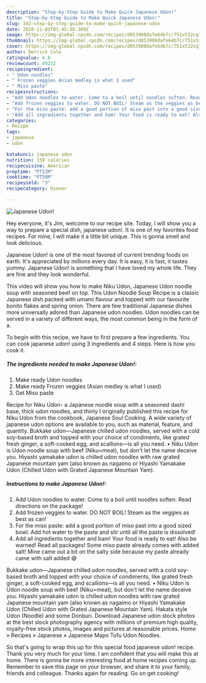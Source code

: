 ```yaml
---
description: "Step-by-Step Guide to Make Quick Japanese Udon!"
title: "Step-by-Step Guide to Make Quick Japanese Udon!"
slug: 343-step-by-step-guide-to-make-quick-japanese-udon
date: 2020-11-03T01:45:58.309Z
image: https://img-global.cpcdn.com/recipes/d853900dafe64b7c/751x532cq70/japanese-udon-recipe-main-photo.jpg
thumbnail: https://img-global.cpcdn.com/recipes/d853900dafe64b7c/751x532cq70/japanese-udon-recipe-main-photo.jpg
cover: https://img-global.cpcdn.com/recipes/d853900dafe64b7c/751x532cq70/japanese-udon-recipe-main-photo.jpg
author: Derrick Cole
ratingvalue: 4.8
reviewcount: 49232
recipeingredient:
- " Udon noodles"
- " Frozen veggies Asian medley is what I used"
- " Miso paste"
recipeinstructions:
- "Add Udon noodles to water. Come to a boil until noodles soften. Read directions on the package!"
- "Add frozen veggies to water. DO NOT BOIL! Steam as the veggies as best as can!"
- "For the miso paste: add a good portion of miso past into a good sized bowl. Add hot water to the paste and stir until all the paste is dissolved!"
- "Add all ingredients together and bam! Your food is ready to eat! Also be warned! Read all packages! Some miso paste already comes with added salt! Mine came out a bit on the salty side because my paste already came with salt added 😅"
categories:
- Recipe
tags:
- japanese
- udon

katakunci: japanese udon 
nutrition: 159 calories
recipecuisine: American
preptime: "PT22M"
cooktime: "PT50M"
recipeyield: "3"
recipecategory: Dinner

---
```



![Japanese Udon!](https://img-global.cpcdn.com/recipes/d853900dafe64b7c/751x532cq70/japanese-udon-recipe-main-photo.jpg)

Hey everyone, it's Jim, welcome to our recipe site. Today, I will show you a way to prepare a special dish, japanese udon!. It is one of my favorites food recipes. For mine, I will make it a little bit unique. This is gonna smell and look delicious.

Japanese Udon! is one of the most favored of current trending foods on earth. It's appreciated by millions every day. It is easy, it is fast, it tastes yummy. Japanese Udon! is something that I have loved my whole life. They are fine and they look wonderful.

This video will show you how to make Niku Udon, Japanese Udon noodle soup with seasoned beef on top. This Udon Noodle Soup Recipe is a classic Japanese dish packed with umami flavour and topped with our favourite bonito flakes and spring onion. There are few traditional Japanese dishes more universally adored than Japanese udon noodles. Udon noodles can be served in a variety of different ways, the most common being in the form of a.


To begin with this recipe, we have to first prepare a few ingredients. You can cook japanese udon! using 3 ingredients and 4 steps. Here is how you cook it.

<!--inarticleads1-->

##### The ingredients needed to make Japanese Udon!:

1. Make ready  Udon noodles
1. Make ready  Frozen veggies (Asian medley is what I used)
1. Get  Miso paste


Recipe for Niku Udon- a Japanese noodle soup with a seasoned dashi base, thick udon noodles, and thinly I originally published this recipe for Niku Udon from the cookbook, Japanese Soul Cooking. A wide variety of japanese udon options are available to you, such as material, feature, and quantity. Bukkake udon—Japanese chilled udon noodles, served with a cold soy-based broth and topped with your choice of condiments, like grated fresh ginger, a soft-cooked egg, and scallions—is all you need. • Niku Udon is Udon noodle soup with beef (Niku=meat), but don&#39;t let the name deceive you. Hiyashi yamakake udon is chilled udon noodles with raw grated Japanese mountain yam (also known as nagaimo or Hiyashi Yamakake Udon (Chilled Udon with Grated Japanese Mountain Yam). 

<!--inarticleads2-->

##### Instructions to make Japanese Udon!:

1. Add Udon noodles to water. Come to a boil until noodles soften. Read directions on the package!
1. Add frozen veggies to water. DO NOT BOIL! Steam as the veggies as best as can!
1. For the miso paste: add a good portion of miso past into a good sized bowl. Add hot water to the paste and stir until all the paste is dissolved!
1. Add all ingredients together and bam! Your food is ready to eat! Also be warned! Read all packages! Some miso paste already comes with added salt! Mine came out a bit on the salty side because my paste already came with salt added 😅


Bukkake udon—Japanese chilled udon noodles, served with a cold soy-based broth and topped with your choice of condiments, like grated fresh ginger, a soft-cooked egg, and scallions—is all you need. • Niku Udon is Udon noodle soup with beef (Niku=meat), but don&#39;t let the name deceive you. Hiyashi yamakake udon is chilled udon noodles with raw grated Japanese mountain yam (also known as nagaimo or Hiyashi Yamakake Udon (Chilled Udon with Grated Japanese Mountain Yam). Hakata style Udon (Noodle) and some Donburi. Download Japanese udon stock photos at the best stock photography agency with millions of premium high quality, royalty-free stock photos, images and pictures at reasonable prices. Home » Recipes » Japanese » Japanese Mapo Tofu Udon Noodles. 

So that's going to wrap this up for this special food japanese udon! recipe. Thank you very much for your time. I am confident that you will make this at home. There is gonna be more interesting food at home recipes coming up. Remember to save this page on your browser, and share it to your family, friends and colleague. Thanks again for reading. Go on get cooking!
